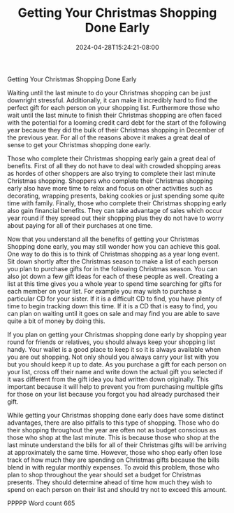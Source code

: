 ﻿---
title: "Getting Your Christmas Shopping Done Early"
date: 2024-04-28T15:24:21-08:00
description: "Christmas Shopping Tips for Web Success"
featured_image: "/images/Christmas Shopping.jpg"
tags: ["Christmas Shopping"]
---

Getting Your Christmas Shopping Done Early

Waiting until the last minute to do your Christmas shopping can be just downright stressful. Additionally, it can make it incredibly hard to find the perfect gift for each person on your shopping list. Furthermore those who wait until the last minute to finish their Christmas shopping are often faced with the potential for a looming credit card debt for the start of the following year because they did the bulk of their Christmas shopping in December of the previous year. For all of the reasons above it makes a great deal of sense to get your Christmas shopping done early.

Those who complete their Christmas shopping early gain a great deal of benefits. First of all they do not have to deal with crowded shopping areas as hordes of other shoppers are also trying to complete their last minute Christmas shopping. Shoppers who complete their Christmas shopping early also have more time to relax and focus on other activities such as decorating, wrapping presents, baking cookies or just spending some quite time with family. Finally, those who complete their Christmas shopping early also gain financial benefits. They can take advantage of sales which occur year round if they spread out their shopping plus they do not have to worry about paying for all of their purchases at one time. 

Now that you understand all the benefits of getting your Christmas Shopping done early, you may still wonder how you can achieve this goal. One way to do this is to think of Christmas shopping as a year long event. Sit down shortly after the Christmas season to make a list of each person you plan to purchase gifts for in the following Christmas season. You can also jot down a few gift ideas for each of these people as well. Creating a list at this time gives you a whole year to spend time searching for gifts for each member on your list. For example you may wish to purchase a particular CD for your sister. If it is a difficult CD to find, you have plenty of time to begin tracking down this time. If it is a CD that is easy to find, you can plan on waiting until it goes on sale and may find you are able to save quite a bit of money by doing this. 

If you plan on getting your Christmas shopping done early by shopping year round for friends or relatives, you should always keep your shopping list handy. Your wallet is a good place to keep it so it is always available when you are out shopping. Not only should you always carry your list with you but you should keep it up to date. As you purchase a gift for each person on your list, cross off their name and write down the actual gift you selected if it was different from the gift idea you had written down originally. This important because it will help to prevent you from purchasing multiple gifts for those on your list because you forgot you had already purchased their gift.

While getting your Christmas shopping done early does have some distinct advantages, there are also pitfalls to this type of shopping. Those who do their shopping throughout the year are often not as budget conscious as those who shop at the last minute. This is because those who shop at the last minute understand the bills for all of their Christmas gifts will be arriving at approximately the same time. However, those who shop early often lose track of how much they are spending on Christmas gifts because the bills blend in with regular monthly expenses. To avoid this problem, those who plan to shop throughout the year should set a budget for Christmas presents. They should determine ahead of time how much they wish to spend on each person on their list and should try not to exceed this amount. 

PPPPP
Word count 665

